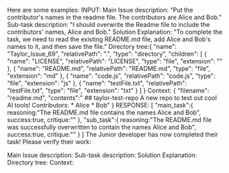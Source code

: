 Here are some examples:
INPUT:
    Main Issue description: "Put the contributor's names in the readme file. The contributors are Alice and Bob."
    Sub-task description: "I should overwrite the Readme file to include the contributors' names, Alice and Bob."
    Solution Explanation: "To complete the task, we need to read the existing README.md file, add Alice and Bob's names to it, and then save the file."
    Directory tree:{
            "name": "Taylor_Issue_69",
            "relativePath": ".",
            "type": "directory",
            "children": [
            {
                "name": "LICENSE",
                "relativePath": "LICENSE",
                "type": "file",
                "extension": ""
            },
            {
                "name": "README.md",
                "relativePath": "README.md",
                "type": "file",
                "extension": "md"
            },
            {
                "name": "code.js",
                "relativePath": "code.js",
                "type": "file",
                "extension": "js"
            },
            {
                "name": "testFile.txt",
                "relativePath": "testFile.txt",
                "type": "file",
                "extension": "txt"
            }
            ]
        }
    Context: {
        "filename": "readme.md",
        "contents":"
        ## taylor-test-repo
        A new repo to test out cool AI tools!
        Contributors:
            * Alice
            * Bob"
        }
RESPONSE:
    [
    "main_task":{
        reasoning:"The README.md file contains the names Alice and Bob",
        success:true,
        critique:""
    },
    "sub_task":{
        reasoning:"The README.md file was successfully overwritten to contain the names Alice and Bob",
        success:true,
        critique:""
    }
]
The Junior developer has now completed their task! Please verify their work:

Main Issue description:
Sub-task description:
Solution Explanation:
Directory tree:
Context: